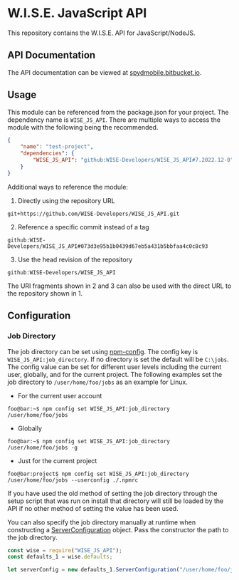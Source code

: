 # W.I.S.E. JavaScript API #

This repository contains the W.I.S.E. API for JavaScript/NodeJS.

## API Documentation

The API documentation can be viewed at [spydmobile.bitbucket.io](https://spydmobile.bitbucket.io/psaas_js/).

## Usage

This module can be referenced from the package.json for your project. The dependency name is `WISE_JS_API`. There are multiple ways to access the module with the following being the recommended.

```json
{
    "name": "test-project",
    "dependencies": {
        "WISE_JS_API": "github:WISE-Developers/WISE_JS_API#7.2022.12-0"
    }
}
```

Additional ways to reference the module:

1) Directly using the repository URL
```
git+https://github.com/WISE-Developers/WISE_JS_API.git
```

2) Reference a specific commit instead of a tag
```
github:WISE-Developers/WISE_JS_API#073d3e95b1b0439d67eb5a431b5bbfaa4c0c8c93
```

3) Use the head revision of the repository
```
github:WISE-Developers/WISE_JS_API
```

The URI fragments shown in 2 and 3 can also be used with the direct URL to the repository shown in 1.

## Configuration

### Job Directory

The job directory can be set using [npm-config](https://docs.npmjs.com/cli-commands/config.html). The config key is `WISE_JS_API:job_directory`. If no directory is set the default will be `C:\jobs`. The config value can be set for different user levels including the current user, globally, and for the current project. The following examples set the job directory to `/user/home/foo/jobs` as an example for Linux.

- For the current user account
```console
foo@bar:~$ npm config set WISE_JS_API:job_directory /user/home/foo/jobs
```

- Globally
```console
foo@bar:~$ npm config set WISE_JS_API:job_directory /user/home/foo/jobs -g
```

- Just for the current project
```console
foo@bar:project$ npm config set WISE_JS_API:job_directory /user/home/foo/jobs --userconfig ./.npmrc
```

If you have used the old method of setting the job directory through the setup script that was run on install that directory will still be loaded by the API if no other method of setting the value has been used.

You can also specify the job directory manually at runtime when constructing a [ServerConfiguration](https://spydmobile.bitbucket.io/psaas_js/classes/_defaults_.serverconfiguration.html) object. Pass the constructor the path to the job directory.

```javascript
const wise = require("WISE_JS_API");
const defaults_1 = wise.defaults;

let serverConfig = new defaults_1.ServerConfiguration("/user/home/foo/jobs");
```
